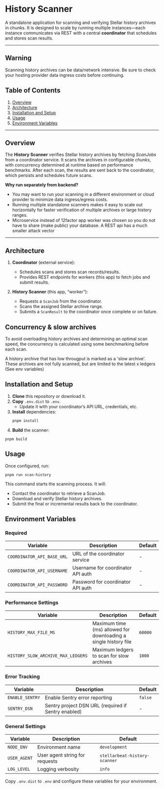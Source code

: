 # History Scanner

A standalone application for scanning and verifying Stellar history archives in
chunks. It is designed to scale by running multiple instances—each instance
communicates via REST with a central **coordinator** that schedules and stores
scan results.

---

## Warning

Scanning history archives can be data/network intensive. Be sure to check your
hosting provider data ingress costs before continuing.

## Table of Contents

1. [Overview](#overview)
2. [Architecture](#architecture)
3. [Installation and Setup](#installation-and-setup)
4. [Usage](#usage)
5. [Environment Variables](#environment-variables)

---

## Overview

The **History Scanner** verifies Stellar history archives by fetching _ScanJobs_
from a coordinator service. It scans the archives in configurable _chunks_, with
concurrency determined at runtime based on performance benchmarks. After each
scan, the results are sent back to the coordinator, which persists and schedules
future scans.

**Why run separately from backend?**

- You may want to run your scanning in a different environment or cloud provider
  to minimize data ingress/egress costs.
- Running multiple standalone scanners makes it easy to scale out horizontally
  for faster verification of multiple archives or large history ranges.
- Microservice instead of 12factor app worker was chosen so you do not have to
  share (make public) your database. A REST api has a much smaller attack vector

---

## Architecture

1. **Coordinator** (external service):

   - Schedules scans and stores scan records/results.
   - Provides REST endpoints for workers (this app) to fetch jobs and submit
     results.

2. **History Scanner** (this app, “worker”):
   - Requests a `ScanJob` from the coordinator.
   - Scans the assigned Stellar archive range.
   - Submits a `ScanResult` to the coordinator once complete or on failure.

## Concurrency & slow archives

To avoid overloading history archives and determining an optimal scan speed, the
concurrency is calculated using some benchmarking before each scan.

A history archive that has low througput is marked as a 'slow archive'. These
archives are not fully scanned, but are limited to the latest x ledgers (See env
variables)

## Installation and Setup

1. **Clone** this repository or download it.
2. **Copy** `.env.dist` to `.env`.
   - Update it with your coordinator’s API URL, credentials, etc.
3. **Install** dependencies:
   ```bash
   pnpm install
   ```
4. **Build** the scanner:

```
pnpm build
```

## Usage

Once configured, run:

```
pnpm run scan-history
```

This command starts the scanning process. It will:

- Contact the coordinator to retrieve a ScanJob.
- Download and verify Stellar history archives.
- Submit the final or incremental results back to the coordinator.

## Environment Variables

### Required

| Variable                   | Description                       | Default |
| -------------------------- | --------------------------------- | ------- |
| `COORDINATOR_API_BASE_URL` | URL of the coordinator service    | -       |
| `COORDINATOR_API_USERNAME` | Username for coordinator API auth | -       |
| `COORDINATOR_API_PASSWORD` | Password for coordinator API auth | -       |

### Performance Settings

| Variable                           | Description                                                     | Default |
| ---------------------------------- | --------------------------------------------------------------- | ------- |
| `HISTORY_MAX_FILE_MS`              | Maximum time (ms) allowed for downloading a single history file | `60000` |
| `HISTORY_SLOW_ARCHIVE_MAX_LEDGERS` | Maximum ledgers to scan for slow archives                       | `1000`  |

### Error Tracking

| Variable        | Description                                         | Default |
| --------------- | --------------------------------------------------- | ------- |
| `ENABLE_SENTRY` | Enable Sentry error reporting                       | `false` |
| `SENTRY_DSN`    | Sentry project DSN URL (required if Sentry enabled) | -       |

### General Settings

| Variable     | Description                    | Default                       |
| ------------ | ------------------------------ | ----------------------------- |
| `NODE_ENV`   | Environment name               | `development`                 |
| `USER_AGENT` | User agent string for requests | `stellarbeat-history-scanner` |
| `LOG_LEVEL`  | Logging verbosity              | `info`                        |

Copy `.env.dist` to `.env` and configure these variables for your environment.
